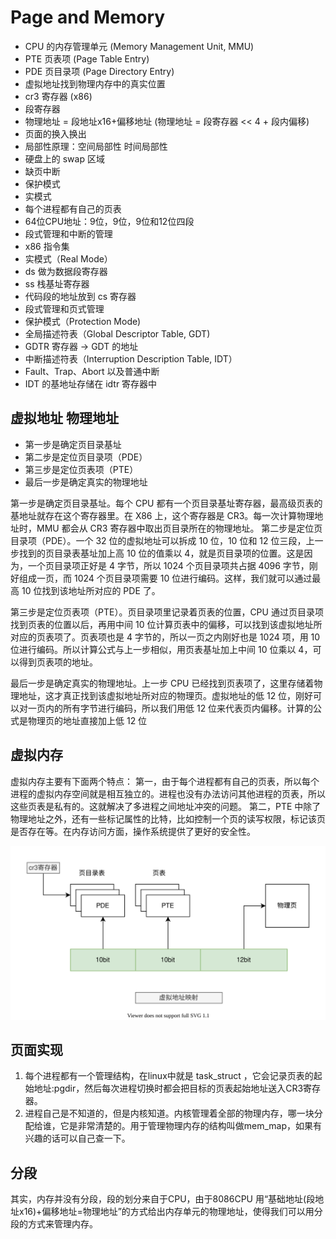 # Page and Memory

- CPU 的内存管理单元 (Memory Management Unit, MMU)
- PTE 页表项 (Page Table Entry)
- PDE 页目录项 (Page Directory Entry)
- 虚拟地址找到物理内存中的真实位置
- cr3 寄存器 (x86)
- 段寄存器
- 物理地址 = 段地址x16+偏移地址 (物理地址 = 段寄存器 << 4 + 段内偏移)
- 页面的换入换出
- 局部性原理：空间局部性 时间局部性
- 硬盘上的 swap 区域
- 缺页中断
- 保护模式
- 实模式
- 每个进程都有自己的页表
- 64位CPU地址：9位，9位，9位和12位四段
- 段式管理和中断的管理
- x86 指令集
- 实模式（Real Mode）
- ds 做为数据段寄存器
- ss 栈基址寄存器
- 代码段的地址放到 cs 寄存器
- 段式管理和页式管理
- 保护模式（Protection Mode)
- 全局描述符表（Global Descriptor Table, GDT)
- GDTR 寄存器 -> GDT 的地址
- 中断描述符表（Interruption Description Table, IDT）
- Fault、Trap、Abort 以及普通中断
- IDT 的基地址存储在 idtr 寄存器中

## 虚拟地址 物理地址

- 第一步是确定页目录基址
- 第二步是定位页目录项（PDE）
- 第三步是定位页表项（PTE）
- 最后一步是确定真实的物理地址

第一步是确定页目录基址。每个 CPU 都有一个页目录基址寄存器，最高级页表的基地址就存在这个寄存器里。在 X86 上，这个寄存器是 CR3。每一次计算物理地址时，MMU 都会从 CR3 寄存器中取出页目录所在的物理地址。
第二步是定位页目录项（PDE）。一个 32 位的虚拟地址可以拆成 10 位，10 位和 12 位三段，上一步找到的页目录表基址加上高 10 位的值乘以 4，就是页目录项的位置。这是因为，一个页目录项正好是 4 字节，所以 1024 个页目录项共占据 4096 字节，刚好组成一页，而 1024 个页目录项需要 10 位进行编码。这样，我们就可以通过最高 10 位找到该地址所对应的 PDE 了。

第三步是定位页表项（PTE）。页目录项里记录着页表的位置，CPU 通过页目录项找到页表的位置以后，再用中间 10 位计算页表中的偏移，可以找到该虚拟地址所对应的页表项了。页表项也是 4 字节的，所以一页之内刚好也是 1024 项，用 10 位进行编码。所以计算公式与上一步相似，用页表基址加上中间 10 位乘以 4，可以得到页表项的地址。

最后一步是确定真实的物理地址。上一步 CPU 已经找到页表项了，这里存储着物理地址，这才真正找到该虚拟地址所对应的物理页。虚拟地址的低 12 位，刚好可以对一页内的所有字节进行编码，所以我们用低 12 位来代表页内偏移。计算的公式是物理页的地址直接加上低 12 位

## 虚拟内存

虚拟内存主要有下面两个特点：
第一，由于每个进程都有自己的页表，所以每个进程的虚拟内存空间就是相互独立的。进程也没有办法访问其他进程的页表，所以这些页表是私有的。这就解决了多进程之间地址冲突的问题。
第二，PTE 中除了物理地址之外，还有一些标记属性的比特，比如控制一个页的读写权限，标记该页是否存在等。在内存访问方面，操作系统提供了更好的安全性。

![memory.drawio.svg](./images/memory.drawio.svg)

## 页面实现

1. 每个进程都有一个管理结构，在linux中就是 task_struct ，它会记录页表的起始地址:pgdir，然后每次进程切换时都会把目标的页表起始地址送入CR3寄存器。
2. 进程自己是不知道的，但是内核知道。内核管理着全部的物理内存，哪一块分配给谁，它是非常清楚的。用于管理物理内存的结构叫做mem_map，如果有兴趣的话可以自己查一下。

## 分段

其实，内存并没有分段，段的划分来自于CPU，由于8086CPU 用“基础地址(段地址x16)+偏移地址=物理地址”的方式给出内存单元的物理地址，使得我们可以用分段的方式来管理内存。